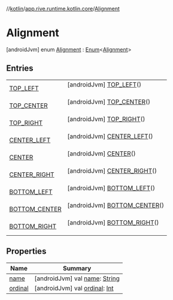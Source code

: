 //[kotlin](../../../index.md)/[app.rive.runtime.kotlin.core](../index.md)/[Alignment](index.md)



# Alignment  
 [androidJvm] enum [Alignment](index.md) : [Enum](https://kotlinlang.org/api/latest/jvm/stdlib/kotlin/-enum/index.html)<[Alignment](index.md)>    


## Entries  
  
| | |
|---|---|
| <a name="app.rive.runtime.kotlin.core/Alignment.TOP_LEFT///PointingToDeclaration/"></a>[TOP_LEFT](-t-o-p_-l-e-f-t/index.md)| <a name="app.rive.runtime.kotlin.core/Alignment.TOP_LEFT///PointingToDeclaration/"></a> [androidJvm] [TOP_LEFT](-t-o-p_-l-e-f-t/index.md)()  <br>   <br>|
| <a name="app.rive.runtime.kotlin.core/Alignment.TOP_CENTER///PointingToDeclaration/"></a>[TOP_CENTER](-t-o-p_-c-e-n-t-e-r/index.md)| <a name="app.rive.runtime.kotlin.core/Alignment.TOP_CENTER///PointingToDeclaration/"></a> [androidJvm] [TOP_CENTER](-t-o-p_-c-e-n-t-e-r/index.md)()  <br>   <br>|
| <a name="app.rive.runtime.kotlin.core/Alignment.TOP_RIGHT///PointingToDeclaration/"></a>[TOP_RIGHT](-t-o-p_-r-i-g-h-t/index.md)| <a name="app.rive.runtime.kotlin.core/Alignment.TOP_RIGHT///PointingToDeclaration/"></a> [androidJvm] [TOP_RIGHT](-t-o-p_-r-i-g-h-t/index.md)()  <br>   <br>|
| <a name="app.rive.runtime.kotlin.core/Alignment.CENTER_LEFT///PointingToDeclaration/"></a>[CENTER_LEFT](-c-e-n-t-e-r_-l-e-f-t/index.md)| <a name="app.rive.runtime.kotlin.core/Alignment.CENTER_LEFT///PointingToDeclaration/"></a> [androidJvm] [CENTER_LEFT](-c-e-n-t-e-r_-l-e-f-t/index.md)()  <br>   <br>|
| <a name="app.rive.runtime.kotlin.core/Alignment.CENTER///PointingToDeclaration/"></a>[CENTER](-c-e-n-t-e-r/index.md)| <a name="app.rive.runtime.kotlin.core/Alignment.CENTER///PointingToDeclaration/"></a> [androidJvm] [CENTER](-c-e-n-t-e-r/index.md)()  <br>   <br>|
| <a name="app.rive.runtime.kotlin.core/Alignment.CENTER_RIGHT///PointingToDeclaration/"></a>[CENTER_RIGHT](-c-e-n-t-e-r_-r-i-g-h-t/index.md)| <a name="app.rive.runtime.kotlin.core/Alignment.CENTER_RIGHT///PointingToDeclaration/"></a> [androidJvm] [CENTER_RIGHT](-c-e-n-t-e-r_-r-i-g-h-t/index.md)()  <br>   <br>|
| <a name="app.rive.runtime.kotlin.core/Alignment.BOTTOM_LEFT///PointingToDeclaration/"></a>[BOTTOM_LEFT](-b-o-t-t-o-m_-l-e-f-t/index.md)| <a name="app.rive.runtime.kotlin.core/Alignment.BOTTOM_LEFT///PointingToDeclaration/"></a> [androidJvm] [BOTTOM_LEFT](-b-o-t-t-o-m_-l-e-f-t/index.md)()  <br>   <br>|
| <a name="app.rive.runtime.kotlin.core/Alignment.BOTTOM_CENTER///PointingToDeclaration/"></a>[BOTTOM_CENTER](-b-o-t-t-o-m_-c-e-n-t-e-r/index.md)| <a name="app.rive.runtime.kotlin.core/Alignment.BOTTOM_CENTER///PointingToDeclaration/"></a> [androidJvm] [BOTTOM_CENTER](-b-o-t-t-o-m_-c-e-n-t-e-r/index.md)()  <br>   <br>|
| <a name="app.rive.runtime.kotlin.core/Alignment.BOTTOM_RIGHT///PointingToDeclaration/"></a>[BOTTOM_RIGHT](-b-o-t-t-o-m_-r-i-g-h-t/index.md)| <a name="app.rive.runtime.kotlin.core/Alignment.BOTTOM_RIGHT///PointingToDeclaration/"></a> [androidJvm] [BOTTOM_RIGHT](-b-o-t-t-o-m_-r-i-g-h-t/index.md)()  <br>   <br>|


## Properties  
  
|  Name |  Summary | 
|---|---|
| <a name="app.rive.runtime.kotlin.core/Alignment/name/#/PointingToDeclaration/"></a>[name](index.md#%5Bapp.rive.runtime.kotlin.core%2FAlignment%2Fname%2F%23%2FPointingToDeclaration%2F%5D%2FProperties%2F695009544)| <a name="app.rive.runtime.kotlin.core/Alignment/name/#/PointingToDeclaration/"></a> [androidJvm] val [name](index.md#%5Bapp.rive.runtime.kotlin.core%2FAlignment%2Fname%2F%23%2FPointingToDeclaration%2F%5D%2FProperties%2F695009544): [String](https://kotlinlang.org/api/latest/jvm/stdlib/kotlin/-string/index.html)   <br>|
| <a name="app.rive.runtime.kotlin.core/Alignment/ordinal/#/PointingToDeclaration/"></a>[ordinal](index.md#%5Bapp.rive.runtime.kotlin.core%2FAlignment%2Fordinal%2F%23%2FPointingToDeclaration%2F%5D%2FProperties%2F695009544)| <a name="app.rive.runtime.kotlin.core/Alignment/ordinal/#/PointingToDeclaration/"></a> [androidJvm] val [ordinal](index.md#%5Bapp.rive.runtime.kotlin.core%2FAlignment%2Fordinal%2F%23%2FPointingToDeclaration%2F%5D%2FProperties%2F695009544): [Int](https://kotlinlang.org/api/latest/jvm/stdlib/kotlin/-int/index.html)   <br>|

